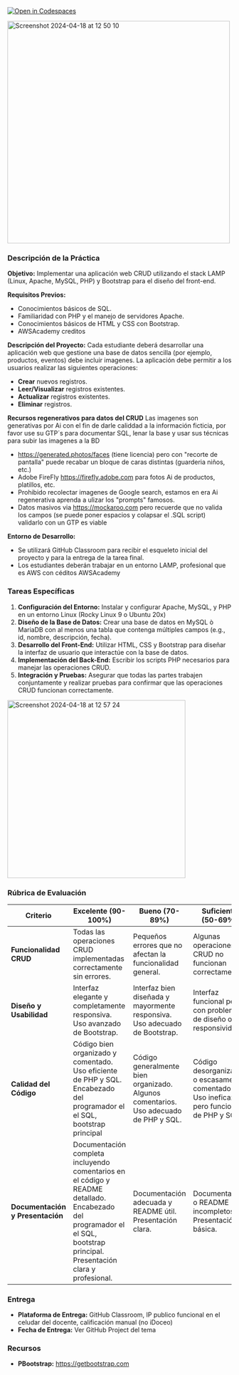 [![Open in Codespaces](https://classroom.github.com/assets/launch-codespace-7f7980b617ed060a017424585567c406b6ee15c891e84e1186181d67ecf80aa0.svg)](https://classroom.github.com/open-in-codespaces?assignment_repo_id=14846863)

<img width="500" alt="Screenshot 2024-04-18 at 12 50 10" src="https://github.com/tectijuana/LAMPCRUD-bootstrap/assets/2523851/24fe7151-d0ac-416f-8927-028342d3c9ff">


### Descripción de la Práctica

**Objetivo:** Implementar una aplicación web CRUD utilizando el stack LAMP (Linux, Apache, MySQL, PHP) y Bootstrap para el diseño del front-end.

**Requisitos Previos:**
- Conocimientos básicos de SQL.
- Familiaridad con PHP y el manejo de servidores Apache.
- Conocimientos básicos de HTML y CSS con Bootstrap.
- AWSAcademy creditos

**Descripción del Proyecto:**
Cada estudiante deberá desarrollar una aplicación web que gestione una base de datos sencilla (por ejemplo, productos, eventos) debe incluir imagenes. La aplicación debe permitir a los usuarios realizar las siguientes operaciones:
- **Crear** nuevos registros.
- **Leer/Visualizar** registros existentes.
- **Actualizar** registros existentes.
- **Eliminar** registros.

**Recursos regenerativos para datos del CRUD**
Las imagenes son generativas por Ai con el fin de darle caliddad a la información ficticia, por favor use su GTP´s  para documentar SQL, lenar la base y usar sus técnicas para subir las imagenes a la BD
- https://generated.photos/faces (tiene licencia) pero con "recorte de pantalla" puede recabar un bloque de caras distintas (guarderia niños, etc.)
- Adobe FireFly https://firefly.adobe.com para fotos Ai de productos, platillos, etc.
- Prohibido recolectar imagenes de Google search, estamos en era Ai regenerativa aprenda a ulizar los  "prompts" famosos.
- Datos masivos via https://mockaroo.com pero recuerde que no valida los campos (se puede poner espacios y colapsar el .SQL script) validarlo con un GTP es viable

**Entorno de Desarrollo:**
- Se utilizará GitHub Classroom para recibir el esqueleto inicial del proyecto y para la entrega de la tarea final.
- Los estudiantes deberán trabajar en un entorno LAMP, profesional que es AWS con céditos AWSAcademy

### Tareas Específicas

1. **Configuración del Entorno:** Instalar y configurar Apache, MySQL, y PHP en un entorno Linux (Rocky Linux 9 o Ubuntu 20x)
2. **Diseño de la Base de Datos:** Crear una base de datos en MySQL ò MariaDB con al menos una tabla que contenga múltiples campos (e.g., id, nombre, descripción, fecha).
3. **Desarrollo del Front-End:** Utilizar HTML, CSS y Bootstrap para diseñar la interfaz de usuario que interactúe con la base de datos.
4. **Implementación del Back-End:** Escribir los scripts PHP necesarios para manejar las operaciones CRUD.
5. **Integración y Pruebas:** Asegurar que todas las partes trabajen conjuntamente y realizar pruebas para confirmar que las operaciones CRUD funcionan correctamente.

<img width="400" alt="Screenshot 2024-04-18 at 12 57 24" src="https://github.com/tectijuana/LAMPCRUD-bootstrap/assets/2523851/9558507d-4c30-41cf-b291-e539b19537d0">


### Rúbrica de Evaluación

| Criterio                         | Excelente (90-100%)                   | Bueno (70-89%)                      | Suficiente (50-69%)                  | Insuficiente (0-49%)                |
|----------------------------------|---------------------------------------|-------------------------------------|-------------------------------------|-------------------------------------|
| **Funcionalidad CRUD**           | Todas las operaciones CRUD implementadas correctamente sin errores. | Pequeños errores que no afectan la funcionalidad general. | Algunas operaciones CRUD no funcionan correctamente. | Muchas operaciones CRUD no funcionan o no están implementadas. |
| **Diseño y Usabilidad**          | Interfaz elegante y completamente responsiva. Uso avanzado de Bootstrap. | Interfaz bien diseñada y mayormente responsiva. Uso adecuado de Bootstrap. | Interfaz funcional pero con problemas de diseño o responsividad. | Diseño pobre o no responsivo. Uso inadecuado de Bootstrap. |
| **Calidad del Código**           | Código bien organizado y comentado. Uso eficiente de PHP y SQL. Encabezado del programador el el SQL, bootstrap principal| Código generalmente bien organizado. Algunos comentarios. Uso adecuado de PHP y SQL. | Código desorganizado o escasamente comentado. Uso ineficaz pero funcional de PHP y SQL. | Código desorganizado y sin comentarios. Uso ineficiente y problemático de PHP y SQL. |
| **Documentación y Presentación** | Documentación completa incluyendo comentarios en el código y README detallado. Encabezado del programador el el SQL, bootstrap principal. Presentación clara y profesional. | Documentación adecuada y README útil. Presentación clara. | Documentación o README incompletos. Presentación básica. | Falta documentación o README. Presentación pobre o inexistente. |

### Entrega

- **Plataforma de Entrega:** GitHub Classroom, IP publico funcional en el celudar del docente, calificación manual (no iDoceo)
- **Fecha de Entrega:** Ver GitHub Project del tema


### Recursos

- **PBootstrap:** https://getbootstrap.com
